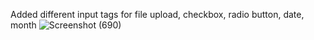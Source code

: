 Added different input tags for file upload, checkbox, radio button, date, month
![Screenshot (690)](https://user-images.githubusercontent.com/94943625/147833435-b1df65ae-c65a-4fe0-a32a-9dbcf1baa685.png)
